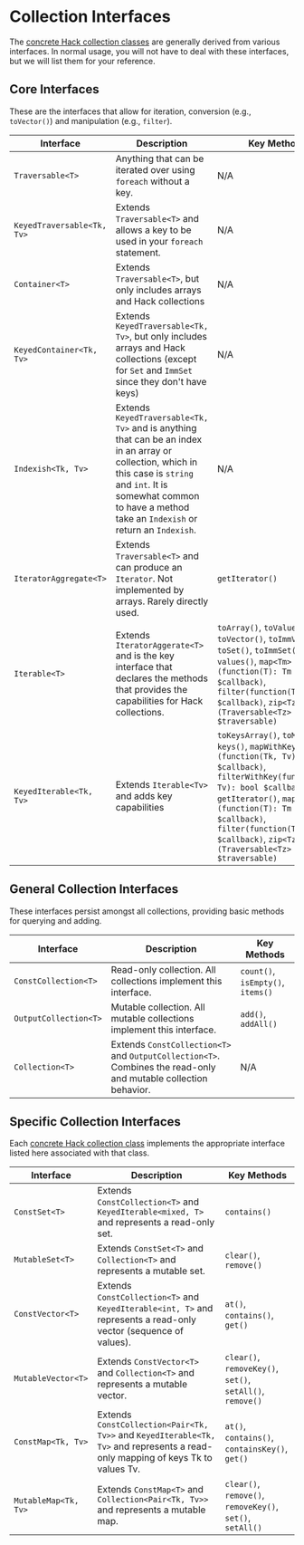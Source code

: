 # Collection Interfaces

The [concrete Hack collection classes](./classes.md) are generally derived from various interfaces. In normal usage, you will not have to deal with these interfaces, but we will list them for your reference. 

## Core Interfaces

These are the interfaces that allow for iteration, conversion (e.g., `toVector()`) and manipulation (e.g., `filter`).

Interface | Description | Key Methods
----------|-------------|------------
`Traversable<T>` | Anything that can be iterated over using `foreach` without a key. | N/A
`KeyedTraversable<Tk, Tv>` | Extends `Traversable<T>` and allows a key to be used in your `foreach` statement. | N/A
`Container<T>` | Extends `Traversable<T>`, but only includes arrays and Hack collections | N/A
`KeyedContainer<Tk, Tv>` | Extends `KeyedTraversable<Tk, Tv>`, but only includes arrays and Hack collections (except for `Set` and `ImmSet` since they don't have keys) | N/A
`Indexish<Tk, Tv>` | Extends `KeyedTraversable<Tk, Tv>` and is anything that can be an index in an array or collection, which in this case is `string` and `int`. It is somewhat common to have a method take an `Indexish` or return an `Indexish`. | N/A
`IteratorAggregate<T>` | Extends `Traversable<T>` and can produce an `Iterator`. Not implemented by arrays. Rarely directly used. | `getIterator()`
`Iterable<T>` | Extends `IteratorAggerate<T>` and is the key interface that declares the methods that provides the capabilities for Hack collections. | `toArray()`, `toValuesArray()`, `toVector()`, `toImmVector()`, `toSet()`, `toImmSet()`, `values()`, `map<Tm>(function(T): Tm $callback)`, `filter(function(T): bool $callback)`, `zip<Tz>(Traversable<Tz> $traversable)`
`KeyedIterable<Tk, Tv>` | Extends `Iterable<Tv>` and adds key capabilities | `toKeysArray()`, `toMap()`, `keys()`, `mapWithKey<Tm>(function(Tk, Tv): Tm $callback)`, `filterWithKey(function(Tk, Tv): bool $callback)`, `getIterator()`, `map<Tm>(function(T): Tm $callback)`, `filter(function(T): bool $callback)`, `zip<Tz>(Traversable<Tz> $traversable)`

## General Collection Interfaces

These interfaces persist amongst all collections, providing basic methods for querying and adding.

Interface | Description | Key Methods
----------|-------------|------------
`ConstCollection<T>` | Read-only collection. All collections implement this interface. | `count()`, `isEmpty()`, `items()`
`OutputCollection<T>` | Mutable collection. All mutable collections implement this interface. | `add()`, `addAll()`
`Collection<T>` | Extends `ConstCollection<T>` and `OutputCollection<T>`. Combines the read-only and mutable collection behavior. | N/A

## Specific Collection Interfaces

Each [concrete Hack collection class](./classes.md) implements the appropriate interface listed here associated with that class.

Interface | Description | Key Methods
----------|-------------|------------
`ConstSet<T>` | Extends `ConstCollection<T>` and `KeyedIterable<mixed, T>` and represents a read-only set. | `contains()`
`MutableSet<T>` | Extends `ConstSet<T>` and `Collection<T>` and represents a mutable set. | `clear()`, `remove()`
`ConstVector<T>` | Extends `ConstCollection<T>` and `KeyedIterable<int, T>` and represents a read-only vector (sequence of values). | `at()`, `contains()`, `get()`
`MutableVector<T>` | Extends `ConstVector<T>` and `Collection<T>` and represents a mutable vector. | `clear()`, `removeKey()`, `set()`, `setAll()`, `remove()`
`ConstMap<Tk, Tv>` | Extends `ConstCollection<Pair<Tk, Tv>>` and `KeyedIterable<Tk, Tv>` and represents a read-only mapping of keys Tk to values Tv. | `at()`, `contains()`, `containsKey()`, `get()`
`MutableMap<Tk, Tv>` | Extends `ConstMap<T>` and `Collection<Pair<Tk, Tv>>` and represents a mutable map. | `clear()`, `remove()`, `removeKey()`, `set()`, `setAll()`
